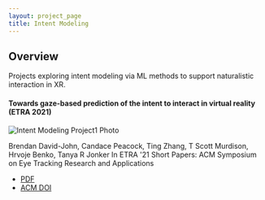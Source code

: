 ```yaml
---
layout: project_page
title: Intent Modeling
---
```


## Overview

Projects exploring intent modeling via ML methods to support naturalistic interaction in XR.

#### Towards gaze-based prediction of the intent to interact in virtual reality (ETRA 2021)

![Intent Modeling Project1 Photo]({{root_url}}/assets/images/projects/intent-modeling-project1.png)

Brendan David-John, Candace Peacock, Ting Zhang, T Scott Murdison, Hrvoje Benko, Tanya R Jonker
In ETRA '21 Short Papers: ACM Symposium on Eye Tracking Research and Applications

- [PDF](https://tanyajonker.com/assets/publications/David-John_et_al_2021_ETRA.pdf)
- [ACM DOI](https://doi.org/10.1145/3448018.3458008)